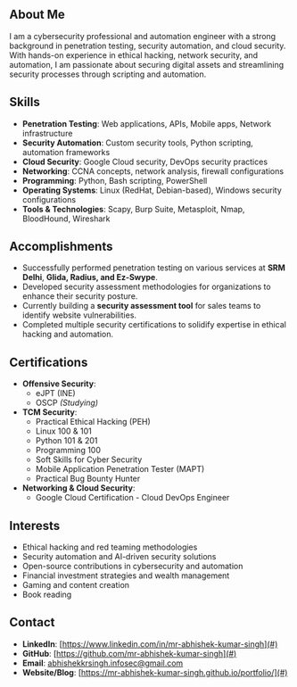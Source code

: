 ## About Me
I am a cybersecurity professional and automation engineer with a strong background in penetration testing, security automation, and cloud security. With hands-on experience in ethical hacking, network security, and automation, I am passionate about securing digital assets and streamlining security processes through scripting and automation. 

## Skills
- **Penetration Testing**: Web applications, APIs, Mobile apps, Network infrastructure
- **Security Automation**: Custom security tools, Python scripting, automation frameworks
- **Cloud Security**: Google Cloud security, DevOps security practices
- **Networking**: CCNA concepts, network analysis, firewall configurations
- **Programming**: Python, Bash scripting, PowerShell
- **Operating Systems**: Linux (RedHat, Debian-based), Windows security configurations
- **Tools & Technologies**: Scapy, Burp Suite, Metasploit, Nmap, BloodHound, Wireshark

## Accomplishments
- Successfully performed penetration testing on various services at **SRM Delhi**, **Glida, Radius, and Ez-Swype**.
- Developed security assessment methodologies for organizations to enhance their security posture.
- Currently building a **security assessment tool** for sales teams to identify website vulnerabilities.
- Completed multiple security certifications to solidify expertise in ethical hacking and automation.

## Certifications
- **Offensive Security**:
  - eJPT (INE)
  - OSCP *(Studying)*
- **TCM Security**:
  - Practical Ethical Hacking (PEH)
  - Linux 100 & 101
  - Python 101 & 201
  - Programming 100
  - Soft Skills for Cyber Security
  - Mobile Application Penetration Tester (MAPT)
  - Practical Bug Bounty Hunter
- **Networking & Cloud Security**:
  - Google Cloud Certification - Cloud DevOps Engineer

## Interests
- Ethical hacking and red teaming methodologies
- Security automation and AI-driven security solutions
- Open-source contributions in cybersecurity and automation
- Financial investment strategies and wealth management
- Gaming and content creation
- Book reading

## Contact
- **LinkedIn**: [https://www.linkedin.com/in/mr-abhishek-kumar-singh](#)
- **GitHub**: [https://github.com/mr-abhishek-kumar-singh](#)
- **Email**: [abhishekkrsingh.infosec@gmail.com](#)
- **Website/Blog**: [https://mr-abhishek-kumar-singh.github.io/portfolio/](#)

